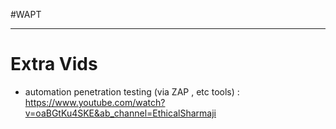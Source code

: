 #WAPT

---
# Extra Vids

- automation penetration testing (via ZAP , etc tools) : https://www.youtube.com/watch?v=oaBGtKu4SKE&ab_channel=EthicalSharmaji